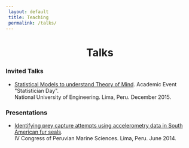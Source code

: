 ```yaml
---
 layout: default
 title: Teaching
 permalink: /talks/ 
--- 
```


<center> <h1> Talks </h1> </center>

### Invited Talks

* [Statistical Models to understand Theory of Mind](/talks/FinalUni.pdf). Academic Event "Statistician Day". <br/> National University of Engineering. Lima, Peru. December 2015.

### Presentations

* [Identifying prey capture attempts using accelerometry data in South American fur seals](/talks/CONCIMAR_VR.pdf). <br/> IV Congress of Peruvian Marine Sciences. Lima, Peru. June 2014.